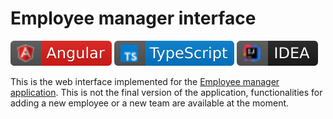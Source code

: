 # Employee manager interface 

[![angular](./badges/angular.svg)](https://badges.aleen42.com/src/angular.svg) [![typescript](./badges/typescript.svg)](https://badges.aleen42.com/src/typescript.svg) [![idea](./badges/idea.svg)](https://badges.aleen42.com/src/idea.svg)

This is the web interface implemented for the [Employee manager application](https://github.com/AlexandruPaul21/Employee-management/tree/master).
This is not the final version of the application, functionalities for adding a new employee or a new team are available at the moment. 
